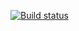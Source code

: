 [![Build status](https://ci.appveyor.com/api/projects/status/ojxx3wxh6sv6q9pd/branch/main?svg=true)](https://ci.appveyor.com/project/KshishOff/patternsone/branch/main)